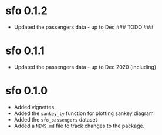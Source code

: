 # sfo 0.1.2

* Updated the passengers data - up to Dec ### TODO ###

# sfo 0.1.1

* Updated the passengers data - up to Dec 2020 (including)

# sfo 0.1.0

* Added vignettes
* Added the `sankey_ly` function for plotting sankey diagram
* Added the `sfo_passengers` dataset
* Added a `NEWS.md` file to track changes to the package.
